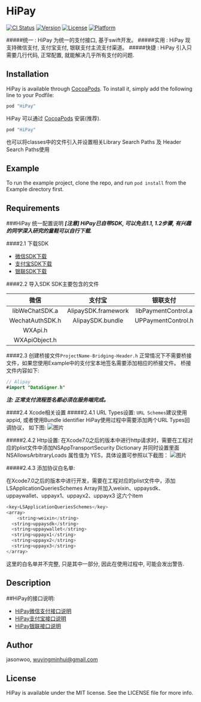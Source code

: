 # HiPay

[![CI Status](http://img.shields.io/travis/jasonwoo/HiPay.svg?style=flat)](https://travis-ci.org/jasonwoo/HiPay)
[![Version](https://img.shields.io/cocoapods/v/HiPay.svg?style=flat)](http://cocoapods.org/pods/HiPay)
[![License](https://img.shields.io/cocoapods/l/HiPay.svg?style=flat)](http://cocoapods.org/pods/HiPay)
[![Platform](https://img.shields.io/cocoapods/p/HiPay.svg?style=flat)](http://cocoapods.org/pods/HiPay)

#####统一 : HiPay 为统一的支付接口, 基于swift开发。 
#####实用 : HiPay 现支持微信支付, 支付宝支付, 银联支付主流支付渠道。
#####快捷 : HiPay 引入只需要几行代码, 正常配置, 就能解决几乎所有支付的问题.

## Installation

HiPay is available through [CocoaPods](http://cocoapods.org).
To install it, simply add the following line to your Podfile:

```ruby
pod "HiPay"
```
HiPay 可以通过 [CocoaPods](http://cocoapods.org) 安装(推荐). 
```ruby
pod "HiPay"
```
也可以将classes中的文件引入并设置相关Library Search Paths 及 Header Search Paths使用

## Example

To run the example project, clone the repo, and run `pod install` from the Example directory first.


## Requirements
###HiPay 统一配置说明
***[注意] HiPay已自带SDK, 可以免去1.1, 1.2步骤, 有兴趣的同学深入研究的童鞋可以自行下载.***

####2.1 下载SDK
* [微信SDK下载](https://pay.weixin.qq.com/wiki/doc/api/app/app.php?chapter=11_1)
* [支付宝SDK下载](https://doc.open.alipay.com/doc2/detail?treeId=59&articleId=103563&docType=1)
* [银联SDK下载](https://open.unionpay.com/ajweb/help/file/toDetailPage?id=346&flag=2)

####2.2 导入SDK
SDK主要包含的文件

|微信            |支付宝              |银联支付            |
|:------:       |:------:           |:------:           |
|libWeChatSDK.a |AlipaySDK.framework|libPaymentControl.a|
|WechatAuthSDK.h|AlipaySDK.bundle   |UPPaymentControl.h |
|WXApi.h        |                   |                   |
|WXApiObject.h  |                   |                   |


####2.3 创建桥接文件`ProjectName-Bridging-Header.h`
正常情况下不需要桥接文件，如果您使用Example中的支付宝本地签名需要添加相应的桥接文件。
桥接文件内容如下:
```Swift
// Alipay
#import "DataSigner.h"
```
***注: 正常支付流程签名都必须在服务端完成。***

####2.4 Xcode相关设置
#####2.4.1 URL Types设置:
`URL Schemes`建议使用appid, 或者使用Bundle identifier
HiPay使用过程中需要添加两个URL Types回调协议， 如下图:
![图片](https://github.com/wuyingminhui/HiPay/blob/master/HiPay/Assets/url_scheme.png)

#####2.4.2 Http设置:
在Xcode7.0之后的版本中进行http请求时，需要在工程对应的plist文件中添加NSAppTransportSecurity  Dictionary 并同时设置里面NSAllowsArbitraryLoads 属性值为 YES，具体设置可参照以下截图：
![图片](https://github.com/wuyingminhui/HiPay/blob/master/HiPay/Assets/security.png)

#####2.4.3 添加协议白名单:

在Xcode7.0之后的版本中进行开发，需要在工程对应的plist文件中，添加LSApplicationQueriesSchemes  Array并加入weixin、uppaysdk、uppaywallet、uppayx1、uppayx2、uppayx3 这六个item
```Swift
<key>LSApplicationQueriesSchemes</key>
<array>
	<string>weixin</string>
  <string>uppaysdk</string>
  <string>uppaywallet</string>
  <string>uppayx1</string>
  <string>uppayx2</string>
  <string>uppayx3</string>
</array>
```
这里的白名单并不完整, 只是其中一部分, 因此在使用过程中, 可能会发出警告.

## Description
##HiPay的接口说明:
* [HiPay微信支付接口说明](https://github.com/wuyingminhui/HiPay/blob/master/HiPay/Classes/WxSDK/Guide.md)
* [HiPay支付宝接口说明](https://github.com/wuyingminhui/HiPay/tree/master/HiPay/Classes/AlipaySDk/Guide.md)
* [HiPay银联接口说明](https://github.com/wuyingminhui/HiPay/tree/master/HiPay/Classes/UPPaySDK/Guide.md)

## Author

jasonwoo, wuyingminhui@gmail.com

## License

HiPay is available under the MIT license. See the LICENSE file for more info.
